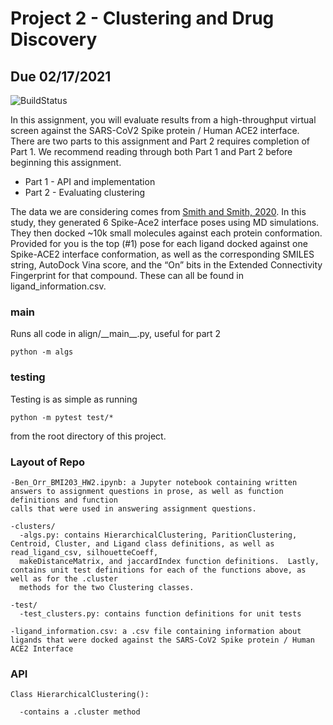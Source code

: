 # Project 2 - Clustering and Drug Discovery
## Due 02/17/2021

![BuildStatus](https://github.com/ucsf-bmi-203-2021/Project2/workflows/HW2/badge.svg?event=push)

In this assignment, you will evaluate results from a high-throughput virtual screen against the SARS-CoV2 Spike protein / Human ACE2 interface.  There are two parts to this assignment and Part 2 requires completion of Part 1. We recommend reading through both Part 1 and Part 2 before beginning this assignment. 

* Part 1 - API and implementation
* Part 2 - Evaluating clustering

The data we are considering comes from [Smith and Smith, 2020](https://chemrxiv.org/articles/preprint/Repurposing_Therapeutics_for_the_Wuhan_Coronavirus_nCov-2019_Supercomputer-Based_Docking_to_the_Viral_S_Protein_and_Human_ACE2_Interface/11871402). In this study, they generated 6 Spike-Ace2 interface poses using MD simulations. They then docked ~10k small molecules against each protein conformation. Provided for you is the top (#1) pose for each ligand docked against one Spike-ACE2 interface conformation, as well as the corresponding SMILES string, AutoDock Vina score, and the “On” bits in the Extended Connectivity Fingerprint for that compound. These can all be found in ligand\_information.csv.


### main
Runs all code in align/\_\_main\_\_.py, useful for part 2
```
python -m algs
```

### testing
Testing is as simple as running
```
python -m pytest test/*
```
from the root directory of this project.


### Layout of Repo

```
-Ben_Orr_BMI203_HW2.ipynb: a Jupyter notebook containing written answers to assignment questions in prose, as well as function definitions and function
calls that were used in answering assignment questions.

-clusters/
  -algs.py: contains HierarchicalClustering, ParitionClustering, Centroid, Cluster, and Ligand class definitions, as well as read_ligand_csv, silhouetteCoeff,
  makeDistanceMatrix, and jaccardIndex function definitions.  Lastly, contains unit test definitions for each of the functions above, as well as for the .cluster
  methods for the two Clustering classes.

-test/
  -test_clusters.py: contains function definitions for unit tests
  
-ligand_information.csv: a .csv file containing information about ligands that were docked against the SARS-CoV2 Spike protein / Human ACE2 Interface
```

### API

```
Class HierarchicalClustering():

  -contains a .cluster method
